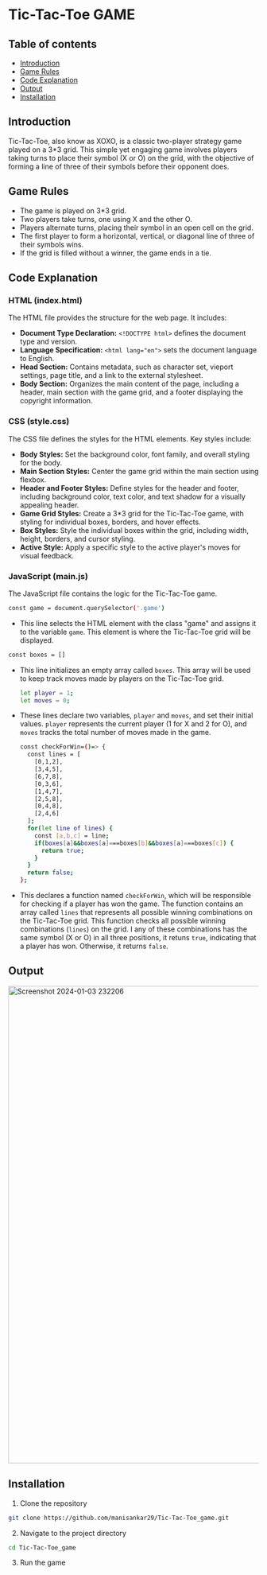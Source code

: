 # Tic-Tac-Toe GAME

## Table of contents

- [Introduction](#introduction)
- [Game Rules](#game-rules)
- [Code Explanation](#code-explanation)
- [Output](#output)
- [Installation](#installation)

## Introduction 

Tic-Tac-Toe, also know as XOXO, is a classic two-player strategy game played on a 3*3 grid. This simple yet engaging game involves players taking turns to place their symbol (X or O) on the grid, with the objective of forming a line of three of their symbols before their opponent does.

## Game Rules

- The game is played on 3*3 grid.
- Two players take turns, one using X and the other O.
- Players alternate turns, placing their symbol in an open cell on the grid.
- The first player to form a horizontal, vertical, or diagonal line of three of their symbols wins.
- If the grid is filled without a winner, the game ends in a tie.

## Code Explanation

### HTML (index.html)

The HTML file provides the structure for the web page. It includes:

- **Document Type Declaration:** `<!DOCTYPE html>` defines the document type and version.
- **Language Specification:** `<html lang="en">` sets the document language to English.
- **Head Section:** Contains metadata, such as character set, vieport settings, page title, and a link to the external stylesheet.
- **Body Section:** Organizes the main content of the page, including a header, main section with the game grid, and a footer displaying the copyright information.

### CSS (style.css)

The CSS file defines the styles for the HTML elements. Key styles include:

- **Body Styles:** Set the background color, font family, and overall styling for the body.
- **Main Section Styles:** Center the game grid within the main section using flexbox.
- **Header and Footer Styles:** Define styles for the header and footer, including background color, text color, and text shadow for a visually appealing header.
- **Game Grid Styles:** Create a 3*3 grid for the Tic-Tac-Toe game, with styling for individual boxes, borders, and hover effects.
- **Box Styles:** Style the individual boxes within the grid, including width, height, borders, and cursor styling.
- **Active Style:** Apply a specific style to the active player's moves for visual feedback.

### JavaScript (main.js)

The JavaScript file contains the logic for the Tic-Tac-Toe game. 
  
```bash
const game = document.querySelector('.game')
```

- This line selects the HTML element with the class "game" and assigns it to the variable `game`. This element is where the Tic-Tac-Toe grid will be displayed.

```bash
const boxes = []
```

- This line initializes an empty array called `boxes`. This array will be used to keep track moves made by players on the Tic-Tac-Toe grid.

  ```bash
  let player = 1;
  let moves = 0;
  ```

- These lines declare two variables, `player` and `moves`, and set their initial values. `player` represents the current player (1 for X and 2 for O), and `moves` tracks the total number of moves made in the game.

  ```bash
  const checkForWin=()=> {
    const lines = [
      [0,1,2],
      [3,4,5],
      [6,7,8],
      [0,3,6],
      [1,4,7],
      [2,5,8],
      [0,4,8],
      [2,4,6]
    ];
    for(let line of lines) {
      const [a,b,c] = line;
      if(boxes[a]&&boxes[a]===boxes[b]&&boxes[a]===boxes[c]) {
        return true;
      }
    }
    return false;
  };
  ```
  
- This declares a function named `checkForWin`, which will be responsible for checking if a player has won the game. The function contains an array called `lines` that represents all possible winning combinations on the Tic-Tac-Toe grid. This function checks all possible winning combinations (`lines`) on the grid. I any of these combinations has the same symbol (X or O) in all three positions, it retuns `true`, indicating that a player has won. Otherwise, it returns `false`.
  

## Output

<img width="960" alt="Screenshot 2024-01-03 232206" src="https://github.com/manisankar29/Tic-Tac-Toe_game/assets/138246745/09fe6e03-6040-4b26-87e6-55e2d04cd62b">

## Installation

1. Clone the repository

```bash
git clone https://github.com/manisankar29/Tic-Tac-Toe_game.git
```

2. Navigate to the project directory

```bash
cd Tic-Tac-Toe_game
```

3. Run the game

